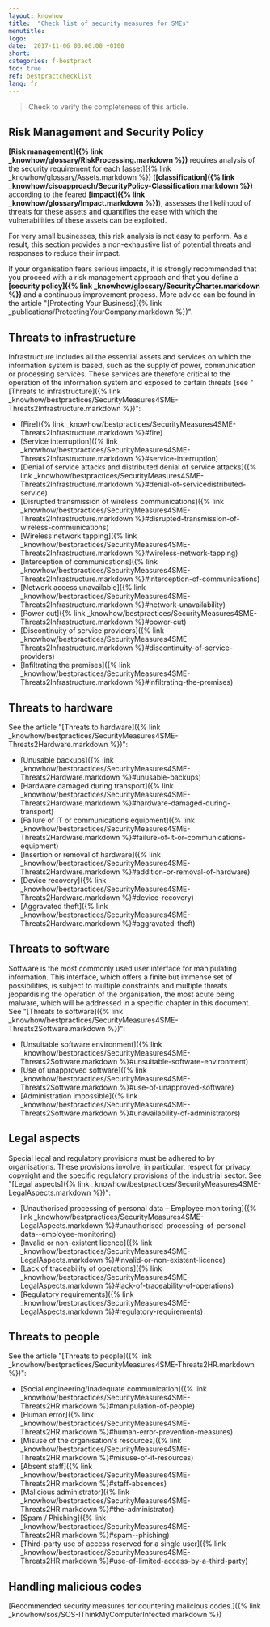 ```yaml
---
layout: knowhow
title:  "Check list of security measures for SMEs"
menutitle:
logo:
date:  2017-11-06 00:00:00 +0100
short:
categories: f-bestpract
toc: true
ref: bestpractchecklist
lang: fr
---
```


> Check to verify the completeness of this article.

## Risk Management and Security Policy
**[Risk management]({% link _knowhow/glossary/RiskProcessing.markdown %})** requires analysis of the security requirement for each [asset]({% link _knowhow/glossary/Assets.markdown %}) (**[classification]({% link _knowhow/cisoapproach/SecurityPolicy-Classification.markdown %})** according to the feared **[impact]({% link _knowhow/glossary/Impact.markdown %})**), assesses the likelihood of threats for these assets and quantifies the ease with which the vulnerabilities of these assets can be exploited.

For very small businesses, this risk analysis is not easy to perform. As a result, this section provides a non-exhaustive list of potential threats and responses to reduce their impact.

If your organisation fears serious impacts, it is strongly recommended that you proceed with a risk management approach and that you define a **[security policy]({% link _knowhow/glossary/SecurityCharter.markdown %})** and a continuous improvement process. More advice can be found in the article "[Protecting Your Business]({% link _publications/ProtectingYourCompany.markdown %})".

## Threats to infrastructure
Infrastructure includes all the essential assets and services on which the information system is based, such as the supply of power, communication or processing services. These services are therefore critical to the operation of the information system and exposed to certain threats (see "[Threats to infrastructure]({% link _knowhow/bestpractices/SecurityMeasures4SME-Threats2Infrastructure.markdown %})":

* [Fire]({% link _knowhow/bestpractices/SecurityMeasures4SME-Threats2Infrastructure.markdown %}#fire)
* [Service interruption]({% link _knowhow/bestpractices/SecurityMeasures4SME-Threats2Infrastructure.markdown %}#service-interruption)
* [Denial of service attacks and distributed denial of service attacks]({% link _knowhow/bestpractices/SecurityMeasures4SME-Threats2Infrastructure.markdown %}#denial-of-servicedistributed-service)
* [Disrupted transmission of wireless communications]({% link _knowhow/bestpractices/SecurityMeasures4SME-Threats2Infrastructure.markdown %}#disrupted-transmission-of-wireless-communications)
* [Wireless network tapping]({% link _knowhow/bestpractices/SecurityMeasures4SME-Threats2Infrastructure.markdown %}#wireless-network-tapping)
* [Interception of communications]({% link _knowhow/bestpractices/SecurityMeasures4SME-Threats2Infrastructure.markdown %}#interception-of-communications)
* [Network access unavailable]({% link _knowhow/bestpractices/SecurityMeasures4SME-Threats2Infrastructure.markdown %}#network-unavailability)
* [Power cut]({% link _knowhow/bestpractices/SecurityMeasures4SME-Threats2Infrastructure.markdown %}#power-cut)
* [Discontinuity of service providers]({% link _knowhow/bestpractices/SecurityMeasures4SME-Threats2Infrastructure.markdown %}#discontinuity-of-service-providers)
* [Infiltrating the premises]({% link _knowhow/bestpractices/SecurityMeasures4SME-Threats2Infrastructure.markdown %}#infiltrating-the-premises)

## Threats to hardware
See the article "[Threats to hardware]({% link _knowhow/bestpractices/SecurityMeasures4SME-Threats2Hardware.markdown %})":

* [Unusable backups]({% link _knowhow/bestpractices/SecurityMeasures4SME-Threats2Hardware.markdown %}#unusable-backups)
* [Hardware damaged during transport]({% link _knowhow/bestpractices/SecurityMeasures4SME-Threats2Hardware.markdown %}#hardware-damaged-during-transport)
* [Failure of IT or communications equipment]({% link _knowhow/bestpractices/SecurityMeasures4SME-Threats2Hardware.markdown %}#failure-of-it-or-communications-equipment)
* [Insertion or removal of hardware]({% link _knowhow/bestpractices/SecurityMeasures4SME-Threats2Hardware.markdown %}#addition-or-removal-of-hardware)
* [Device recovery]({% link _knowhow/bestpractices/SecurityMeasures4SME-Threats2Hardware.markdown %}#device-recovery)
* [Aggravated theft]({% link _knowhow/bestpractices/SecurityMeasures4SME-Threats2Hardware.markdown %}#aggravated-theft)

## Threats to software
Software is the most commonly used user interface for manipulating information. This interface, which offers a finite but immense set of possibilities, is subject to multiple constraints and multiple threats jeopardising the operation of the organisation, the most acute being malware, which will be addressed in a specific chapter in this document. See "[Threats to software]({% link _knowhow/bestpractices/SecurityMeasures4SME-Threats2Software.markdown %})":

* [Unsuitable software environment]({% link _knowhow/bestpractices/SecurityMeasures4SME-Threats2Software.markdown %}#unsuitable-software-environment)
* [Use of unapproved software]({% link _knowhow/bestpractices/SecurityMeasures4SME-Threats2Software.markdown %}#use-of-unapproved-software)
* [Administration impossible]({% link _knowhow/bestpractices/SecurityMeasures4SME-Threats2Software.markdown %}#unavailability-of-administrators)

## Legal aspects
Special legal and regulatory provisions must be adhered to by organisations. These provisions involve, in particular, respect for privacy, copyright and the specific regulatory provisions of the industrial sector. See "[Legal aspects]({% link _knowhow/bestpractices/SecurityMeasures4SME-LegalAspects.markdown %})":

* [Unauthorised processing of personal data – Employee monitoring]({% link _knowhow/bestpractices/SecurityMeasures4SME-LegalAspects.markdown %}#unauthorised-processing-of-personal-data--employee-monitoring)
* [Invalid or non-existent licence]({% link _knowhow/bestpractices/SecurityMeasures4SME-LegalAspects.markdown %}#invalid-or-non-existent-licence)
* [Lack of traceability of operations]({% link _knowhow/bestpractices/SecurityMeasures4SME-LegalAspects.markdown %}#lack-of-traceability-of-operations)
* [Regulatory requirements]({% link _knowhow/bestpractices/SecurityMeasures4SME-LegalAspects.markdown %}#regulatory-requirements)

## Threats to people
See the article "[Threats to people]({% link _knowhow/bestpractices/SecurityMeasures4SME-Threats2HR.markdown %})":

* [Social engineering/Inadequate communication]({% link _knowhow/bestpractices/SecurityMeasures4SME-Threats2HR.markdown %}#manipulation-of-people)
* [Human error]({% link _knowhow/bestpractices/SecurityMeasures4SME-Threats2HR.markdown %}#human-error-prevention-measures)
* [Misuse of the organisation's resources]({% link _knowhow/bestpractices/SecurityMeasures4SME-Threats2HR.markdown %}#misuse-of-it-resources)
* [Absent staff]({% link _knowhow/bestpractices/SecurityMeasures4SME-Threats2HR.markdown %}#staff-absences)
* [Malicious administrator]({% link _knowhow/bestpractices/SecurityMeasures4SME-Threats2HR.markdown %}#the-administrator)
* [Spam / Phishing]({% link _knowhow/bestpractices/SecurityMeasures4SME-Threats2HR.markdown %}#spam--phishing)
* [Third-party use of access reserved for a single user]({% link _knowhow/bestpractices/SecurityMeasures4SME-Threats2HR.markdown %}#use-of-limited-access-by-a-third-party)

## Handling malicious codes
[Recommended security measures for countering malicious codes.]({% link _knowhow/sos/SOS-IThinkMyComputerInfected.markdown %})
